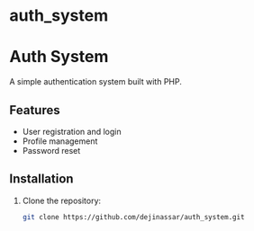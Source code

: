 # auth_system
# Auth System

A simple authentication system built with PHP.

## Features

- User registration and login
- Profile management
- Password reset

## Installation

1. Clone the repository:
   ```sh
   git clone https://github.com/dejinassar/auth_system.git

